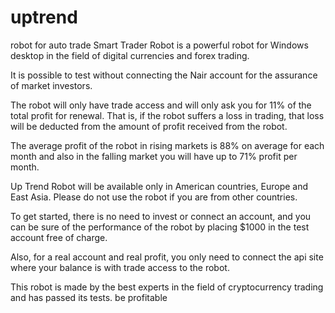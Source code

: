 # uptrend
robot for auto trade
Smart Trader Robot is a powerful robot for Windows desktop in the field of digital currencies and forex trading.

It is possible to test without connecting the Nair account for the assurance of market investors.

The robot will only have trade access and will only ask you for 11% of the total profit for renewal. That is, if the robot suffers a loss in trading, that loss will be deducted from the amount of profit received from the robot.

The average profit of the robot in rising markets is 88% on average for each month and also in the falling market you will have up to 71% profit per month.

Up Trend Robot will be available only in American countries, Europe and East Asia. Please do not use the robot if you are from other countries.

To get started, there is no need to invest or connect an account, and you can be sure of the performance of the robot by placing $1000 in the test account free of charge.

Also, for a real account and real profit, you only need to connect the api site where your balance is with trade access to the robot.

This robot is made by the best experts in the field of cryptocurrency trading and has passed its tests.
be profitable

